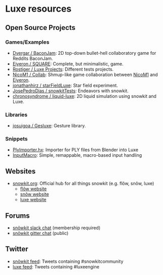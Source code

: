 # Luxe resources


## Open Source Projects

### Games/Examples
* [Dvergar / BaconJam](https://github.com/Dvergar/BaconJam): 2D top-down bullet-hell collaboratory game for Reddits BaconJam. 
* [Eiyeron / SQUARE](https://github.com/Eiyeron/-SQUARE-): Complete, but minimalistic, game.
* [Rostiger / Luxe Projects](https://github.com/Rostiger/Luxe_Projects): Different tests projects.
* [NicoM1 / Collab](https://github.com/NicoM1/Collab): Shmup-like game collaboration between [NicoM1](https://github.com/NicoM1) and [Eiyeron](https://github.com/Eiyeron).
* [jonathanhirz / starFieldLuxe](https://github.com/jonathanhirz/starFieldLuxe): Star field experiment.
* [JosePedroDias / snowkitTests](https://github.com/JosePedroDias/snowkitTests): Endeavors with snowkit.
* [chronosyndrome / liquid-luxe](https://github.com/chronosyndrome/liquid-luxe): 2D liquid simulation using snowkit and Luxe.

### Libraries
* [josuigoa / Gesluxe](https://github.com/josuigoa/Gesluxe): Gesture library.

### Snippets
* [PlyImporter.hx](https://gist.github.com/KeyMaster-/247fee525cf73d086dc3): Importer for PLY files from Blender into Luxe
* [InputMacro](https://github.com/NicoM1/InputMacro): Simple, remappable, macro-based input handling

## Websites
* [snowkit.org](http://snowkit.org): Official hub for all things snowkit (e.g. flõw, snõw, luxe)
  * [flõw website](http://underscorediscovery.github.io/flow/)
  * [snõw website](http://underscorediscovery.github.io/snow/)
  * [luxe website](http://luxeengine.com/)

## Forums
* [snõwkit slack chat](https://underscorediscovery.slack.com/) (membership required)
* [snõwkit gitter chat](https://gitter.im/snowkit/public) (public)

## Twitter
* [snõwkit feed](https://twitter.com/hashtag/snowkitcommunity?f=realtime): Tweets containing #snowkitcommunity
* [luxe feed](https://twitter.com/hashtag/luxeengine?f=realtime): Tweets containing #luxeengine